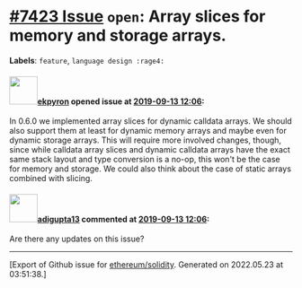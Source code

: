 # [\#7423 Issue](https://github.com/ethereum/solidity/issues/7423) `open`: Array slices for memory and storage arrays.
**Labels**: `feature`, `language design :rage4:`


#### <img src="https://avatars.githubusercontent.com/u/1347491?v=4" width="50">[ekpyron](https://github.com/ekpyron) opened issue at [2019-09-13 12:06](https://github.com/ethereum/solidity/issues/7423):

In 0.6.0 we implemented array slices for dynamic calldata arrays.
We should also support them at least for dynamic memory arrays and maybe even for dynamic storage arrays. This will require more involved changes, though, since while calldata array slices and dynamic calldata arrays have the exact same stack layout and type conversion is a no-op, this won't be the case for memory and storage.
We could also think about the case of static arrays combined with slicing.


#### <img src="https://avatars.githubusercontent.com/u/14832564?u=cc7fd728d730c7d0b4f78da4cc113fd2e8225f0c&v=4" width="50">[adigupta13](https://github.com/adigupta13) commented at [2019-09-13 12:06](https://github.com/ethereum/solidity/issues/7423#issuecomment-1076492957):

Are there any updates on this issue?


-------------------------------------------------------------------------------



[Export of Github issue for [ethereum/solidity](https://github.com/ethereum/solidity). Generated on 2022.05.23 at 03:51:38.]
